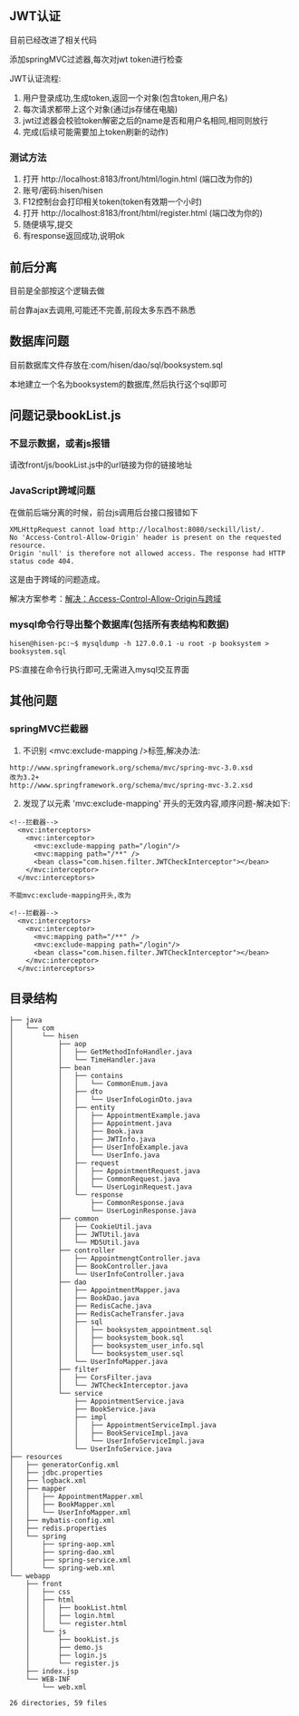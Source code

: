 ## JWT认证
目前已经改进了相关代码

添加springMVC过滤器,每次对jwt token进行检查

JWT认证流程:
1. 用户登录成功,生成token,返回一个对象(包含token,用户名)
2. 每次请求都带上这个对象(通过js存储在电脑)
3. jwt过滤器会校验token解密之后的name是否和用户名相同,相同则放行
4. 完成(后续可能需要加上token刷新的动作)

### 测试方法
1. 打开 http://localhost:8183/front/html/login.html (端口改为你的)
2. 账号/密码:hisen/hisen
3. F12控制台会打印相关token(token有效期一个小时)
4. 打开 http://localhost:8183/front/html/register.html (端口改为你的)
5. 随便填写,提交
6. 有response返回成功,说明ok

## 前后分离
目前是全部按这个逻辑去做

前台靠ajax去调用,可能还不完善,前段太多东西不熟悉

## 数据库问题
目前数据库文件存放在:com/hisen/dao/sql/booksystem.sql

本地建立一个名为booksystem的数据库,然后执行这个sql即可

## 问题记录bookList.js
### 不显示数据，或者js报错
请改front/js/bookList.js中的url链接为你的链接地址
### JavaScript跨域问题
在做前后端分离的时候，前台js调用后台接口报错如下
```
XMLHttpRequest cannot load http://localhost:8080/seckill/list/.
No 'Access-Control-Allow-Origin' header is present on the requested resource.
Origin 'null' is therefore not allowed access. The response had HTTP status code 404.
```
这是由于跨域的问题造成。

解决方案参考：[解决：Access-Control-Allow-Origin与跨域](http://blog.csdn.net/wo541075754/article/details/50696841)

### mysql命令行导出整个数据库(包括所有表结构和数据)
```
hisen@hisen-pc:~$ mysqldump -h 127.0.0.1 -u root -p booksystem > booksystem.sql
```
PS:直接在命令行执行即可,无需进入mysql交互界面

## 其他问题
### springMVC拦截器
1. 不识别 <mvc:exclude-mapping />标签,解决办法:
```
http://www.springframework.org/schema/mvc/spring-mvc-3.0.xsd
改为3.2+
http://www.springframework.org/schema/mvc/spring-mvc-3.2.xsd
```
2. 发现了以元素 'mvc:exclude-mapping' 开头的无效内容,顺序问题-解决如下:
```
<!--拦截器-->
  <mvc:interceptors>
    <mvc:interceptor>
      <mvc:exclude-mapping path="/login"/>
      <mvc:mapping path="/**" />
      <bean class="com.hisen.filter.JWTCheckInterceptor"></bean>
    </mvc:interceptor>
  </mvc:interceptors>
  
不能mvc:exclude-mapping开头,改为

<!--拦截器-->
  <mvc:interceptors>
    <mvc:interceptor>
      <mvc:mapping path="/**" />
      <mvc:exclude-mapping path="/login"/>
      <bean class="com.hisen.filter.JWTCheckInterceptor"></bean>
    </mvc:interceptor>
  </mvc:interceptors>
```

## 目录结构
```
├── java
│   └── com
│       └── hisen
│           ├── aop
│           │   ├── GetMethodInfoHandler.java
│           │   └── TimeHandler.java
│           ├── bean
│           │   ├── contains
│           │   │   └── CommonEnum.java
│           │   ├── dto
│           │   │   └── UserInfoLoginDto.java
│           │   ├── entity
│           │   │   ├── AppointmentExample.java
│           │   │   ├── Appointment.java
│           │   │   ├── Book.java
│           │   │   ├── JWTInfo.java
│           │   │   ├── UserInfoExample.java
│           │   │   └── UserInfo.java
│           │   ├── request
│           │   │   ├── AppointmentRequest.java
│           │   │   ├── CommonRequest.java
│           │   │   └── UserLoginRequest.java
│           │   └── response
│           │       ├── CommonResponse.java
│           │       └── UserLoginResponse.java
│           ├── common
│           │   ├── CookieUtil.java
│           │   ├── JWTUtil.java
│           │   └── MD5Util.java
│           ├── controller
│           │   ├── AppointmengtController.java
│           │   ├── BookController.java
│           │   └── UserInfoController.java
│           ├── dao
│           │   ├── AppointmentMapper.java
│           │   ├── BookDao.java
│           │   ├── RedisCache.java
│           │   ├── RedisCacheTransfer.java
│           │   ├── sql
│           │   │   ├── booksystem_appointment.sql
│           │   │   ├── booksystem_book.sql
│           │   │   ├── booksystem_user_info.sql
│           │   │   └── booksystem_user.sql
│           │   └── UserInfoMapper.java
│           ├── filter
│           │   ├── CorsFilter.java
│           │   └── JWTCheckInterceptor.java
│           └── service
│               ├── AppointmentService.java
│               ├── BookService.java
│               ├── impl
│               │   ├── AppointmentServiceImpl.java
│               │   ├── BookServiceImpl.java
│               │   └── UserInfoServiceImpl.java
│               └── UserInfoService.java
├── resources
│   ├── generatorConfig.xml
│   ├── jdbc.properties
│   ├── logback.xml
│   ├── mapper
│   │   ├── AppointmentMapper.xml
│   │   ├── BookMapper.xml
│   │   └── UserInfoMapper.xml
│   ├── mybatis-config.xml
│   ├── redis.properties
│   └── spring
│       ├── spring-aop.xml
│       ├── spring-dao.xml
│       ├── spring-service.xml
│       └── spring-web.xml
└── webapp
    ├── front
    │   ├── css
    │   ├── html
    │   │   ├── bookList.html
    │   │   ├── login.html
    │   │   └── register.html
    │   └── js
    │       ├── bookList.js
    │       ├── demo.js
    │       ├── login.js
    │       └── register.js
    ├── index.jsp
    └── WEB-INF
        └── web.xml

26 directories, 59 files
```
